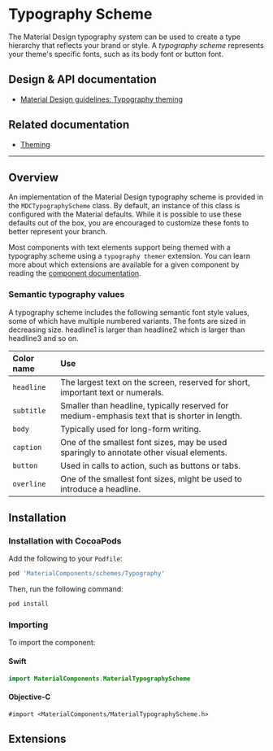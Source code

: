 # Typography Scheme

The Material Design typography system can be used to create a type hierarchy that reflects your
brand or style. A _typography scheme_ represents your theme's specific fonts, such as its body
font or button font.

## Design & API documentation

* [Material Design guidelines: Typography theming](https://material.io/go/design-typography-theming)

## Related documentation

* [Theming](../../)

<!-- toc -->

- - -

## Overview

An implementation of the Material Design typography scheme is provided in the `MDCTypographyScheme`
class. By default, an instance of this class is configured with the Material defaults. While it is
possible to use these defaults out of the box, you are encouraged to customize these fonts to
better represent your branch.

Most components with text elements support being themed with a typography scheme using a
`typography themer` extension. You can learn more about which extensions are available for a given
component by reading the [component documentation](../../../).

### Semantic typography values

A typography scheme includes the following semantic font style values, some of which have multiple
numbered variants. The fonts are sized in decreasing size.  headline1 is larger than headline2
which is larger than headline3 and so on.

| Color name    | Use        |
|:--------------|:---------- |
| `headline`    | The largest text on the screen, reserved for short, important text or numerals. |
| `subtitle`    | Smaller than headline, typically reserved for medium-emphasis text that is shorter in length. |
| `body`        | Typically used for long-form writing. |
| `caption`     | One of the smallest font sizes, may be used sparingly to annotate other visual elements. |
| `button`      | Used in calls to action, such as buttons or tabs. |
| `overline`    | One of the smallest font sizes, might be used to introduce a headline. |

## Installation

### Installation with CocoaPods

Add the following to your `Podfile`:

```bash
pod 'MaterialComponents/schemes/Typography'
```
<!--{: .code-renderer.code-renderer--install }-->

Then, run the following command:

```bash
pod install
```

### Importing

To import the component:

<!--<div class="material-code-render" markdown="1">-->
#### Swift
```swift
import MaterialComponents.MaterialTypographyScheme
```

#### Objective-C

```objc
#import <MaterialComponents/MaterialTypographyScheme.h>
```
<!--</div>-->

## Extensions

<!-- Template: Extensions should be called out separately from Usage docs.

- [Typography Theming](typography-theming.md)
-->

